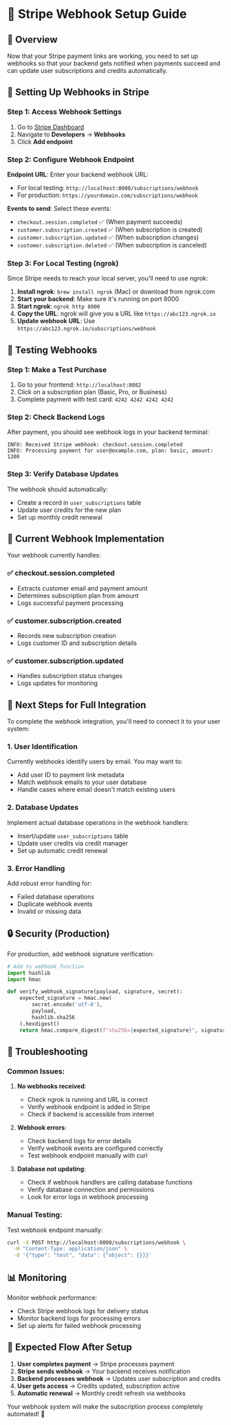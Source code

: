 # 🔗 Stripe Webhook Setup Guide

## 🎯 Overview

Now that your Stripe payment links are working, you need to set up webhooks so that your backend gets notified when payments succeed and can update user subscriptions and credits automatically.

## 🚀 Setting Up Webhooks in Stripe

### Step 1: Access Webhook Settings

1. Go to [Stripe Dashboard](https://dashboard.stripe.com/)
2. Navigate to **Developers** → **Webhooks**
3. Click **Add endpoint**

### Step 2: Configure Webhook Endpoint

**Endpoint URL**: Enter your backend webhook URL:
- For local testing: `http://localhost:8000/subscriptions/webhook`
- For production: `https://yourdomain.com/subscriptions/webhook`

**Events to send**: Select these events:
- `checkout.session.completed` ✅ (When payment succeeds)
- `customer.subscription.created` ✅ (When subscription is created)
- `customer.subscription.updated` ✅ (When subscription changes)
- `customer.subscription.deleted` ✅ (When subscription is canceled)

### Step 3: For Local Testing (ngrok)

Since Stripe needs to reach your local server, you'll need to use ngrok:

1. **Install ngrok**: `brew install ngrok` (Mac) or download from ngrok.com
2. **Start your backend**: Make sure it's running on port 8000
3. **Start ngrok**: `ngrok http 8000`
4. **Copy the URL**: ngrok will give you a URL like `https://abc123.ngrok.io`
5. **Update webhook URL**: Use `https://abc123.ngrok.io/subscriptions/webhook`

## 🧪 Testing Webhooks

### Step 1: Make a Test Purchase

1. Go to your frontend: `http://localhost:8082`
2. Click on a subscription plan (Basic, Pro, or Business)
3. Complete payment with test card: `4242 4242 4242 4242`

### Step 2: Check Backend Logs

After payment, you should see webhook logs in your backend terminal:

```
INFO: Received Stripe webhook: checkout.session.completed
INFO: Processing payment for user@example.com, plan: basic, amount: 1200
```

### Step 3: Verify Database Updates

The webhook should automatically:
- Create a record in `user_subscriptions` table
- Update user credits for the new plan
- Set up monthly credit renewal

## 🔧 Current Webhook Implementation

Your webhook currently handles:

### ✅ **checkout.session.completed**
- Extracts customer email and payment amount
- Determines subscription plan from amount
- Logs successful payment processing

### ✅ **customer.subscription.created**
- Records new subscription creation
- Logs customer ID and subscription details

### ✅ **customer.subscription.updated**
- Handles subscription status changes
- Logs updates for monitoring

## 🎯 Next Steps for Full Integration

To complete the webhook integration, you'll need to connect it to your user system:

### 1. User Identification
Currently webhooks identify users by email. You may want to:
- Add user ID to payment link metadata
- Match webhook emails to your user database
- Handle cases where email doesn't match existing users

### 2. Database Updates
Implement actual database operations in the webhook handlers:
- Insert/update `user_subscriptions` table
- Update user credits via credit manager
- Set up automatic credit renewal

### 3. Error Handling
Add robust error handling for:
- Failed database operations
- Duplicate webhook events
- Invalid or missing data

## 🔒 Security (Production)

For production, add webhook signature verification:

```python
# Add to webhook function
import hashlib
import hmac

def verify_webhook_signature(payload, signature, secret):
    expected_signature = hmac.new(
        secret.encode('utf-8'),
        payload,
        hashlib.sha256
    ).hexdigest()
    return hmac.compare_digest(f"sha256={expected_signature}", signature)
```

## 🐛 Troubleshooting

### Common Issues:

1. **No webhooks received**:
   - Check ngrok is running and URL is correct
   - Verify webhook endpoint is added in Stripe
   - Check if backend is accessible from internet

2. **Webhook errors**:
   - Check backend logs for error details
   - Verify webhook events are configured correctly
   - Test webhook endpoint manually with curl

3. **Database not updating**:
   - Check if webhook handlers are calling database functions
   - Verify database connection and permissions
   - Look for error logs in webhook processing

### Manual Testing:

Test webhook endpoint manually:
```bash
curl -X POST http://localhost:8000/subscriptions/webhook \
  -H "Content-Type: application/json" \
  -d '{"type": "test", "data": {"object": {}}}'
```

## 📊 Monitoring

Monitor webhook performance:
- Check Stripe webhook logs for delivery status
- Monitor backend logs for processing errors
- Set up alerts for failed webhook processing

## 🎉 Expected Flow After Setup

1. **User completes payment** → Stripe processes payment
2. **Stripe sends webhook** → Your backend receives notification
3. **Backend processes webhook** → Updates user subscription and credits
4. **User gets access** → Credits updated, subscription active
5. **Automatic renewal** → Monthly credit refresh via webhooks

Your webhook system will make the subscription process completely automated! 🚀